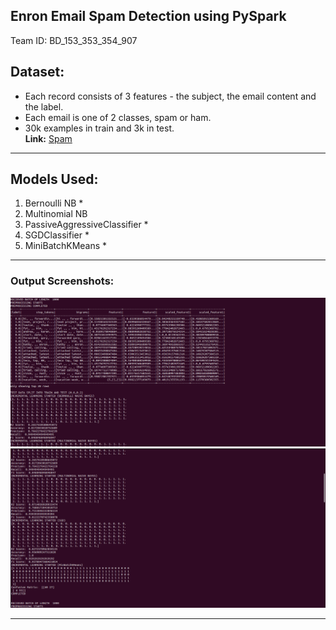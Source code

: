 ## Enron Email Spam Detection using PySpark
Team ID: BD_153_353_354_907
## Dataset:
- Each record consists of 3 features - the subject, the email content and the label. 
- Each email is one of 2 classes, spam or ham.
- 30k examples in train and 3k in test. \
**Link:** [Spam](https://drive.google.com/drive/folders/1mMPa21_FInHVNOaG5irmve42Su6dI77K)
-----
## Models Used:
1. Bernoulli NB *
2. Multinomial NB
3. PassiveAggressiveClassifier *
4. SGDClassifier *
5. MiniBatchKMeans *
-----
### Output Screenshots:
![***Output Screenshot 1***](ss1.png)
![***Output Screenshot 2***](ss2.png)

-----
